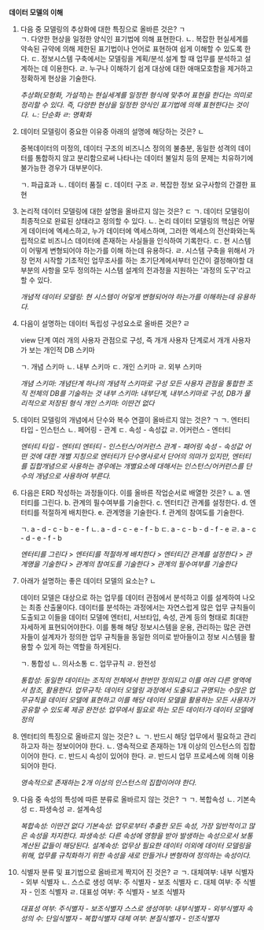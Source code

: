 **데이터 모델의 이해**
1. 다음 중 모델링의 추상화에 대한 특징으로 올바른 것은?   ㄱ   
    ㄱ. 다양한 현상을 일정한 양식인 표기법에 의해 표현한다.
    ㄴ. 복잡한 현실세계를 약속된 규약에 의해 제한된 표기법이나 언어로 표현하여 쉽게 이해할 수 있도록 한다.
    ㄷ. 정보시스템 구축에서는 모델링을 계획/분석.설계 할 때 업무를 분석하고 설계하는 데 이용한다.
    ㄹ. 누구나 이해하기 쉽게 대상에 대한 애매모호함을 제거하고 정확하게 현상을 기술한다.
    
    _추상화(모형화, 가설적)는 현실세계를 일정한 형식에 맞추어 표현을 한다는 의미로 정리할 수 있다. 즉, 다양한 현상을 일정한 양식인 표기법에 의해 표현한다는 것이다._
    _ㄴ: 단순화_
    _ㄹ: 명확화_
    
2. 데이터 모델링이 중요한 이유중 아래의 설명에 해당하는 것은?    ㄴ
    
    중복데이터의 미정의, 데이터 구조의 비즈니스 정의의 불충분, 동일한 성격의 데이터를 통합하지 않고 분리함으로써 
    나타나는 데이터 불일치 등의 문제는 치유하기에 불가능한 경우가 대부분이다.
    
    ㄱ. 파급효과
    ㄴ. 데이터 품질
    ㄷ. 데이터 구조
    ㄹ. 복잡한 정보 요구사항의 간결한 표현
    
    
3. 논리적 데이터 모델링에 대한 설명을 올바르지 않는 것은?  ㄷ
    ㄱ. 데이터 모델링이 최종적으로 완료된 상태라고 정의할 수 있다.
    ㄴ. 논리 데이터 모델링의 핵심은 어떻게 데이터에 엑세스하고, 누가 데이터에 엑세스하며, 그러한 엑세스의 전산화와는독립적으로 비즈니스 데이터에 존재하는 사실들을 인식하여 기록한다.
    ㄷ. 현 시스템이 어떻게 변형되어야 하는가를 이해 하는데 유용하다.
    ㄹ. 시스템 구축을 위해서 가장 먼저 시작할 기초적인 업무조사를 하는 초기단계에서부터 인간이 결정해야할 대부분의 사항을 모두 정의하는 시스템 설계의 전과정을 지원하는 '과정의 도구'라고 할 수 있다.
    
    _개념적 데이터 모델링: 현 시스템이 어덯게 변형되어야 하는가를 이해하는데 유용하다._
    
4. 다음이 설명하는 데이터 독립성 구성요소로 올바른 것은?   ㄹ

    view 단계 여러 개의 사용자 관점으로 구성, 즉 개개 사용자 단계로서 개개 사용자가 보는 개인적 DB 스키마
    
    ㄱ. 개념 스키마
    ㄴ. 내부 스키마
    ㄷ. 개인 스키마
    ㄹ. 외부 스키마
    
    _개념 스키마: 개념단계 하나의 개념적 스키마로 구성 모든 사용자 관점을 통합한 조직 전체의 DB를 기술하는 것_
    _내부 스키마: 내부단계, 내부스키마로 구성, DB가 물리적으로 저장된 형식_
    _개인 스키마: 이딴건 없다_
    
5. 데이터 모델링의 개념에서 단수와 복수 연결이 올바르지 않는 것은? ㄱ
    ㄱ. 엔터티 타입 - 인스턴스
    ㄴ. 페어링 - 관계
    ㄷ. 속성 - 속성값
    ㄹ. 어커런스 - 엔터티
    
    _엔터티 타입 - 엔터티_
    _엔터티 - 인스턴스/어커런스_
    _관계 - 패어링_
    _속성 - 속성값_
    _어떤 것에 대한 개별 지칭으로 엔터티가 단수명사로서 단어의 의마가 있지만, 엔터티를 집합개념으로 사용하는 경우에는 개별요소에 대해서는 인스턴스/어커런스를 단수의 개념으로 사용하여 부른다._
    
6. 다음은 ERD 작성하는 과정들이다. 이를 올바른 작업순서로 배열한 것은? ㄴ 
    a. 엔터티를 그린다. 
    b. 관계의 필수여부를 기술한다.
    c. 엔터티간 관계를 설정한다.
    d. 엔터티를 적절하게 배치한다.
    e. 관계명을 기술한다.
    f. 관계의 참여도를 기술한다.
    
    ㄱ. a - d - c - b - e - f
    ㄴ. a - d - c - e - f - b
    ㄷ. a - c - b - d - f - e
    ㄹ. a - c - d - e - f - b
    
    _엔터티를 그린다 > 엔터티를 적절하게 배치한다 > 엔터티간 관계를 설정한다 > 관계명을 기술한다 > 관계의 참여도를 기술한다 > 관계의 필수여부를 기술한다_
    
7. 아래가 설명하는 좋은 데이터 모델의 요소는? ㄴ
    
    데이터 모델은 대상으로 하는 업무를 데이터 관점에서 분석하고 이를 설계하여 나오는 최종 산출물이다. 데이터를 분석하는 과정에서는 
    자연스럽게 많은 업무 규칙들이 도출되고 이들을 데이터 모델에 엔터티, 서브타입, 속성, 관계 등의 형태로 최대한 자세하게 표현되어야한다.
    이를 통해 해당 정보시스템을 운용, 관리하는 많은 관련자들이 설계자가 정의한 업무 규칙들을 동일한 의미로 받아들이고 정보 시스템을 활
    용할 수 있게 하는 역할을 하게된다.
    
    ㄱ. 통합성
    ㄴ. 의사소통
    ㄷ. 업무규칙
    ㄹ. 완전성 
    
    _통합성: 동일한 데이터는 조직의 전체에서 한번만 정의되고 이를 여러 다른 영역에서 참조, 활용한다._
    _업무규칙: 데이터 모델링 과정에서 도출되고 규명되는 수많은 업무규칙을 데이터 모델에 표현하고 이를 해당 데이터 모델을 활용하는 모든 사용자가 공유할 수 있도록 제공_
    _완전성: 업무에서 필요로 하는 모든 데이터가 데이터 모델에 정의_
    
8. 엔터티의 특징으로 올바르지 않는 것은?    ㄴ
    ㄱ. 반드시 해당 업무에서 필요하고 관리하고자 하는 정보이어야 한다.
    ㄴ. 영속적으로 존재하는 1개 이상의 인스턴스의 집합이어야 한다.
    ㄷ. 반드시 속성이 있어야 한다.
    ㄹ. 반드시 업무 프로세스에 의해 이용되어야 한다.
    
    _영속적으로 존재하는 2개 이상의 인스턴스의 집합이어야 한다._
    
9. 다음 중 속성의 특성에 따른 분류로 올바르지 않는 것은?  ㄱ
    ㄱ. 복합속성
    ㄴ. 기본속성
    ㄷ. 파생속성
    ㄹ. 설계속성
    
    _복합속성: 이딴건 없다_
    _기본속성: 업무로부터 추출한 모든 속성, 가장 일반적이고 많은 속성을 차지한다._
    _파생속성: 다른 속성에 영향을 받아 발생하는 속성으로서 보통 계산된 값들이 해당된다._
    _설계속성: 업무상 필요한 데이터 이외에 데이터 모델링을 위해, 업무를 규칙화하기 위한 속성을 새로 만들거나 변형하여 정의하는 속성이다._
    
10. 식별자 분류 및 표기법으로 올바르게 짝지어 진 것은?   ㄹ
    ㄱ. 대체여부: 내부 식별자 - 외부 식별자
    ㄴ. 스스로 생성 여부: 주 식별자 - 보조 식별자
    ㄷ. 대체 여부: 주 식별자 - 인조 식별자
    ㄹ. 대표성 여부: 주 식별자 - 보조 식별자
    
    _대표성 여부: 주식별자 - 보조식별자_
    _스스로 생성여부: 내부식별자 - 외부식별자_
    _속성의 수: 단일식별자 - 복합식별자_
    _대체 여부: 본질식별자 - 인조식별자_